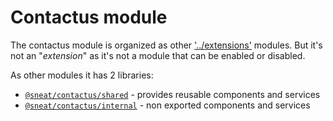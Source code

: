 # Contactus module

The contactus module is organized as other ['../extensions'](../extensions) modules.
But it's not an "_extension_" as it's not a module that can be enabled or disabled.

As other modules it has 2 libraries:

- [`@sneat/contactus/shared`](shared) - provides reusable components and services
- [`@sneat/contactus/internal`](internal) - non exported components and services

